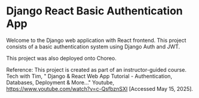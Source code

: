 # Django React Basic Authentication App
Welcome to the Django web application with React frontend. This project consists of a basic authentication system using Django Auth and JWT.

This project was also deployed onto Choreo.

Reference: This project is created as part of an instructor-guided course. Tech with Tim, "
Django & React Web App Tutorial - Authentication, Databases, Deployment & More..." Youtube, https://www.youtube.com/watch?v=c-QsfbznSXI [Accessed May 15, 2025].
